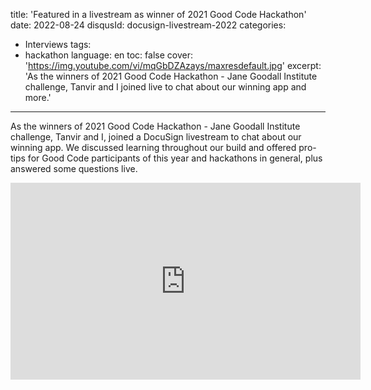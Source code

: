 title: 'Featured in a livestream as winner of 2021 Good Code Hackathon'
date: 2022-08-24
disqusId: docusign-livestream-2022
categories:
- Interviews
tags:
- hackathon
language: en
toc: false
cover: 'https://img.youtube.com/vi/mqGbDZAzays/maxresdefault.jpg'
excerpt: 'As the winners of 2021 Good Code Hackathon - Jane Goodall Institute challenge, Tanvir and I joined live to chat about our winning app and more.'
---

As the winners of 2021 Good Code Hackathon - Jane Goodall Institute challenge, Tanvir and I, joined a DocuSign livestream to chat about our winning app. We discussed learning throughout our build and offered pro-tips for Good Code participants of this year and hackathons in general, plus answered some questions live. 



<iframe width="560" height="315" src="https://www.youtube-nocookie.com/embed/mqGbDZAzays" title="YouTube video player" frameborder="0" allow="accelerometer; autoplay; clipboard-write; encrypted-media; gyroscope; picture-in-picture" allowfullscreen></iframe>